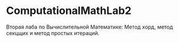 # ComputationalMathLab2
Вторая лаба по Вычислительной Математике: Метод хорд, метод секцщих и метод простых итераций.
